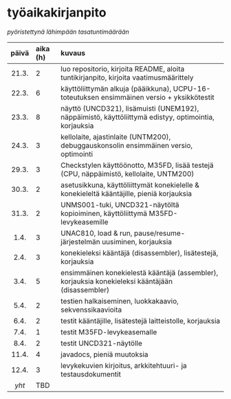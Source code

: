 # työaikakirjanpito

_pyöristettynä lähimpään tasatuntimäärään_

| päivä | aika (h)   | kuvaus |
| :----:|:-----------| :-----|
| 21.3. | 2          | luo repositorio, kirjoita README, aloita tuntikirjanpito, kirjoita vaatimusmäärittely |
| 22.3. | 6          | käyttöliittymän alkuja (pääikkuna), UCPU-16-toteutuksen ensimmäinen versio + yksikkötestit |
| 23.3. | 8          | näyttö (UNCD321), lisämuisti (UNEM192), näppäimistö, käyttöliittymä edistyy, optimointia, korjauksia |
| 24.3. | 3          | kellolaite, ajastinlaite (UNTM200), debuggauskonsolin ensimmäinen versio, optimointi |
| 29.3. | 3          | Checkstylen käyttöönotto, M35FD, lisää testejä (CPU, näppäimistö, kellolaite, UNTM200) |
| 30.3. | 2          | asetusikkuna, käyttöliittymät konekielelle & konekieleltä kääntäjille, pieniä korjauksia |
| 31.3. | 2          | UNMS001-tuki, UNCD321-näytöltä kopioiminen, käyttöliittymä M35FD-levykeasemille |
| 1.4.  | 3          | UNAC810, load & run, pause/resume-järjestelmän uusiminen, korjauksia |
| 2.4.  | 3          | konekieleksi kääntäjä (disassembler), lisätestejä, korjauksia |
| 3.4.  | 5          | ensimmäinen konekielestä kääntäjä (assembler), korjauksia konekieleksi kääntäjään (disassembler) |
| 5.4.  | 2          | testien halkaiseminen, luokkakaavio, sekvenssikaavioita |
| 6.4.  | 2          | testit kääntäjille, lisätestejä laitteistolle, korjauksia |
| 7.4.  | 1          | testit M35FD-levykeasemalle |
| 8.4.  | 2          | testit UNCD321-näytölle |
| 11.4. | 4          | javadocs, pieniä muutoksia |
| 12.4. | 3          | levykekuvien kirjoitus, arkkitehtuuri- ja testausdokumentit |
| _yht_ | TBD        |  |
